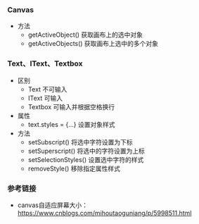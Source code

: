 ### Canvas
+ 方法
  + getActiveObject() 获取画布上的选中对象
  + getActiveObjects() 获取画布上选中的多个对象
  
### Text、IText、Textbox
+ 区别
  + Text 不可输入
  + IText 可输入
  + Textbox 可输入并根据空格换行
+ 属性
  + text.styles = {...} 设置对象样式  
+ 方法
  + setSubscript() 将选中字符设置为下标
  + setSuperscript() 将选中的字符设置为上标
  + setSelectionStyles() 设置选中字符的样式
  + removeStyle() 移除指定属性样式

### 参考链接
+ canvas自适应屏幕大小：https://www.cnblogs.com/mihoutaoguniang/p/5998511.html